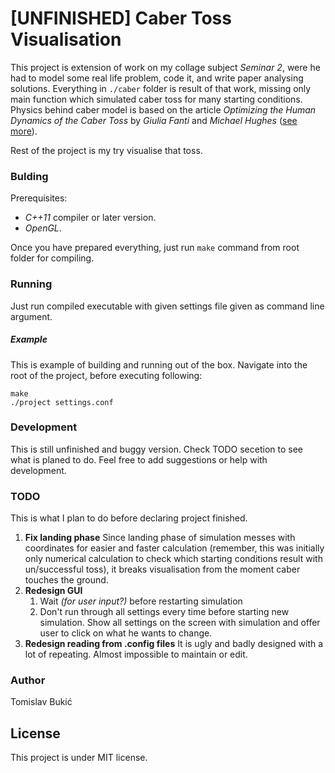 # [UNFINISHED] Caber Toss Visualisation

This project is extension of work on my collage subject *Seminar 2*, were he had to model some real life problem, code it, and write paper analysing solutions.
Everything in `./caber` folder is result of that work, missing only main function which simulated caber toss for many starting conditions.
Physics behind caber model is based on the article *Optimizing the Human Dynamics of the Caber Toss* by *Giulia Fanti* and *Michael Hughes* ([see more](https://996ce676-a-62cb3a1a-s-sites.googlegroups.com/site/michaelchughessite/projects/dynamics-of-caber-toss/OptimizingHumanDynamicsOfTheCaberTossWeb.pdf?attachauth=ANoY7crLB0hbBIKprRTZFqZK79Gn9jp2wFjJs9N5Ec-LDm3wZqEt5tQge_JzUeDUvosb7pO-FKCXPmjQKsi_CpmFpjdzrj5rRvk0ASme3aNJGWvbOtJ-EbYsJlRuy8h8haJirPTcEVcJKnxR2RIKrlJg-b0RrW2cKcUGa4IdTzare3Rt3pzwoMddkcmd7jT4CySydaT3R1wRS3-nnABsKneoGIe9x7HI_8UTWJih8bL0f4m4yshyWo6LV7ME2VAW8wOgXNaAX6s9V6MzJYcLwxV_-yS0xcB9febo8x92_ollCVEZUsvyUT0TBVpMAHtXWSyXhKvanZgu&attredirects=0)).

Rest of the project is my try visualise that toss.

### Bulding

Prerequisites:
* *C++11* compiler or later version.
* *OpenGL*.

Once you have prepared everything, just run `make` command from root folder for compiling.

### Running

Just run compiled executable with given settings file given as command line argument.

##### Example
This is example of building and running out of the box. Navigate into the root of the project, before executing following:

~~~~
make
./project settings.conf
~~~~

### Development

This is still unfinished and buggy version. Check TODO secetion to see what is planed to do. Feel free to add suggestions or help with development.

### TODO
This is what I plan to do before declaring project finished.
1. **Fix landing phase**
Since landing phase of simulation messes with coordinates for easier and faster calculation (remember, this was initially only numerical calculation to check which starting conditions result with un/successful toss), it breaks visualisation from the moment caber touches the ground.
2. **Redesign GUI**
    1. Wait *(for user input?)* before restarting simulation
    2. Don't run through all settings every time before starting new simulation. Show all settings on the screen with simulation and offer user to click on what he wants to change.
3. **Redesign reading from .config files**
It is ugly and badly designed with a lot of repeating. Almost impossible to maintain or edit.

### Author
Tomislav Bukić


License
----

This project is under MIT license.
